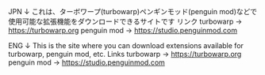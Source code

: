 JPN ↓
これは、ターボワープ(turbowarp)ペンギンモッド(penguin mod)などで使用可能な拡張機能をダウンロードできるサイトです
リンク
turbowarp → https://turbowarp.org
penguin mod → https://studio.penguinmod.com

ENG ↓
This is the site where you can download extensions available for turbowarp, penguin mod, etc.
Links
turbowarp → https://turbowarp.org
penguin mod → https://studio.penguinmod.com
